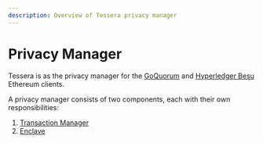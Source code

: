 ```yaml
---
description: Overview of Tessera privacy manager
---
```


# Privacy Manager

Tessera is as the privacy manager for the [GoQuorum](https://docs.goquorum.consensys.net) and
[Hyperledger Besu](https://besu.hyperledger.org/en/stable/) Ethereum clients.

A privacy manager consists of two components, each with their own responsibilities:

1. [Transaction Manager](Transaction-manager.md)
2. [Enclave](Enclave.md)
